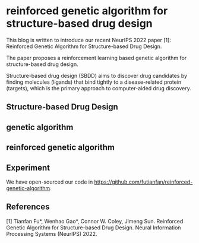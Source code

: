 # reinforced genetic algorithm for structure-based drug design


This blog is written to introduce our recent NeurIPS 2022 paper [1]: Reinforced Genetic Algorithm for Structure-based Drug Design. 


The paper proposes a reinforcement learning based genetic algorithm for structure-based drug design. 


Structure-based drug design (SBDD) aims to discover drug candidates by finding molecules (ligands) that bind tightly to a disease-related protein (targets), which is the primary approach to computer-aided drug discovery.



## Structure-based Drug Design


## genetic algorithm



## reinforced genetic algorithm




## Experiment


We have open-sourced our code in https://github.com/futianfan/reinforced-genetic-algorithm.

## References

[1] Tianfan Fu*, Wenhao Gao*, Connor W. Coley, Jimeng Sun. Reinforced Genetic Algorithm for Structure-based Drug Design. Neural Information Processing Systems (NeurIPS) 2022. 






